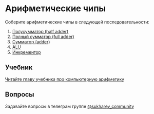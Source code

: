 # Арифметические чипы

Соберите арифметические чипы в следующей последовательности:

1. [Полусумматор (half adder)](01-HalfAdder/HalfAdder.hdl)
2. [Полный сумматор (full adder)](02-FullAdder/FullAdder.hdl)
3. [Сумматор (adder)](03-Adder/Add16.hdl)
4. [ALU](04-ALU/ALU.hdl)
5. [Инкрементор](05-Incrementor/Inc16.hdl)

## Учебник

[Читайте главу учебника про компьютерную арифметику](https://www.sukharev.io/app/courses/cs-part-1/arithmetic/intro)

## Вопросы

Задавайте вопросы в телеграм группе [@sukharev_community](https://www.t.me/sukharev_community)

